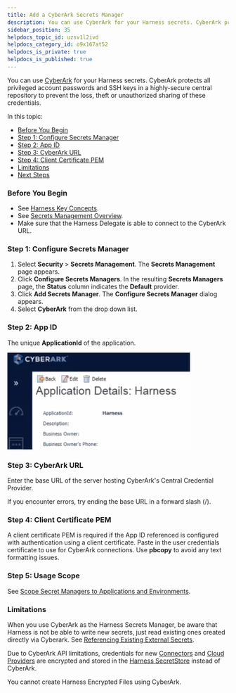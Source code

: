 ```yaml
---
title: Add a CyberArk Secrets Manager
description: You can use CyberArk for your Harness secrets. CyberArk protects all privileged account passwords and SSH keys in a highly-secure central repository to prevent the loss, theft or unauthorized sharing…
sidebar_position: 35
helpdocs_topic_id: uzsv1l2ivd
helpdocs_category_id: o9x167at52
helpdocs_is_private: true
helpdocs_is_published: true
---
```


You can use [CyberArk](https://docs.cyberark.com/Product-Doc/OnlineHelp/Portal/Docs.html) for your Harness secrets. CyberArk protects all privileged account passwords and SSH keys in a highly-secure central repository to prevent the loss, theft or unauthorized sharing of these credentials.

In this topic:

* [Before You Begin](#before_you_begin)
* [Step 1: Configure Secrets Manager](#step_1_configure_secrets_manager)
* [Step 2: App ID](#step_2_app_id)
* [Step 3: CyberArk URL](#step_3_cyber_ark_url)
* [Step 4: Client Certificate PEM](#step_4_client_certificate_pem)
* [Limitations](#limitations)
* [Next Steps](#next_steps)

### Before You Begin

* See [Harness Key Concepts](../../../starthere-firstgen/harness-key-concepts.md).
* See [Secrets Management Overview](secret-management.md).
* Make sure that the Harness Delegate is able to connect to the CyberArk URL.

### Step 1: Configure Secrets Manager

1. Select **Security** > **Secrets Management**. The **Secrets Management** page appears.
2. Click **Configure Secrets Managers**. In the resulting **Secrets Managers** page, the **Status** column indicates the **Default** provider.
3. Click **Add Secrets Manager**. The **Configure Secrets Manager** dialog appears.
4. Select **CyberArk** from the drop down list.

### Step 2: App ID

The unique **ApplicationId** of the application.

![](./static/add-a-cyber-ark-secrets-manager-74.png)

### Step 3: CyberArk URL

Enter the base URL of the server hosting CyberArk's Central Credential Provider.

If you encounter errors, try ending the base URL in a forward slash (/).

### Step 4: Client Certificate PEM

A client certificate PEM is required if the App ID referenced is configured with authentication using a client certificate. Paste in the user credentials certificate to use for CyberArk connections. Use **pbcopy** to avoid any text formatting issues.

### Step 5: Usage Scope

See [Scope Secret Managers to Applications and Environments](scope-secret-managers-to-applications-and-environments.md).

### Limitations

When you use CyberArk as the Harness Secrets Manager, be aware that Harness is not be able to write new secrets, just read existing ones created directly via Cyberark. See [Referencing Existing External Secrets](secret-management.md#referencing-existing-secrets).

Due to CyberArk API limitations, credentials for new [Connectors](../../account/manage-connectors/harness-connectors.md) and [Cloud Providers](../../account/manage-connectors/cloud-providers.md) are encrypted and stored in the [Harness SecretStore](secret-management.md#harness-secret-store-aws-kms) instead of CyberArk.

You cannot create Harness Encrypted Files using CyberArk.

